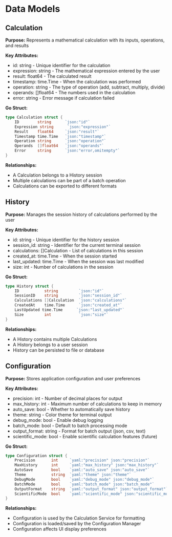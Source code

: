 # Data Models

## Calculation

**Purpose:** Represents a mathematical calculation with its inputs, operations, and results

**Key Attributes:**
- id: string - Unique identifier for the calculation
- expression: string - The mathematical expression entered by the user
- result: float64 - The calculated result
- timestamp: time.Time - When the calculation was performed
- operation: string - The type of operation (add, subtract, multiply, divide)
- operands: []float64 - The numbers used in the calculation
- error: string - Error message if calculation failed

**Go Struct:**
```go
type Calculation struct {
    ID        string      `json:"id"`
    Expression string      `json:"expression"`
    Result    float64     `json:"result"`
    Timestamp time.Time   `json:"timestamp"`
    Operation string      `json:"operation"`
    Operands  []float64   `json:"operands"`
    Error     string      `json:"error,omitempty"`
}
```

**Relationships:**
- A Calculation belongs to a History session
- Multiple calculations can be part of a batch operation
- Calculations can be exported to different formats

## History

**Purpose:** Manages the session history of calculations performed by the user

**Key Attributes:**
- id: string - Unique identifier for the history session
- session_id: string - Identifier for the current terminal session
- calculations: []Calculation - List of calculations in this session
- created_at: time.Time - When the session started
- last_updated: time.Time - When the session was last modified
- size: int - Number of calculations in the session

**Go Struct:**
```go
type History struct {
    ID           string         `json:"id"`
    SessionID    string         `json:"session_id"`
    Calculations []Calculation  `json:"calculations"`
    CreatedAt    time.Time      `json:"created_at"`
    LastUpdated time.Time      `json:"last_updated"`
    Size         int            `json:"size"`
}
```

**Relationships:**
- A History contains multiple Calculations
- A History belongs to a user session
- History can be persisted to file or database

## Configuration

**Purpose:** Stores application configuration and user preferences

**Key Attributes:**
- precision: int - Number of decimal places for output
- max_history: int - Maximum number of calculations to keep in memory
- auto_save: bool - Whether to automatically save history
- theme: string - Color theme for terminal output
- debug_mode: bool - Enable debug logging
- batch_mode: bool - Default to batch processing mode
- output_format: string - Format for batch output (json, csv, text)
- scientific_mode: bool - Enable scientific calculation features (future)

**Go Struct:**
```go
type Configuration struct {
    Precision       int     `yaml:"precision" json:"precision"`
    MaxHistory      int     `yaml:"max_history" json:"max_history"`
    AutoSave        bool    `yaml:"auto_save" json:"auto_save"`
    Theme           string  `yaml:"theme" json:"theme"`
    DebugMode       bool    `yaml:"debug_mode" json:"debug_mode"`
    BatchMode       bool    `yaml:"batch_mode" json:"batch_mode"`
    OutputFormat    string  `yaml:"output_format" json:"output_format"`
    ScientificMode  bool    `yaml:"scientific_mode" json:"scientific_mode"`
}
```

**Relationships:**
- Configuration is used by the Calculation Service for formatting
- Configuration is loaded/saved by the Configuration Manager
- Configuration affects UI display preferences
